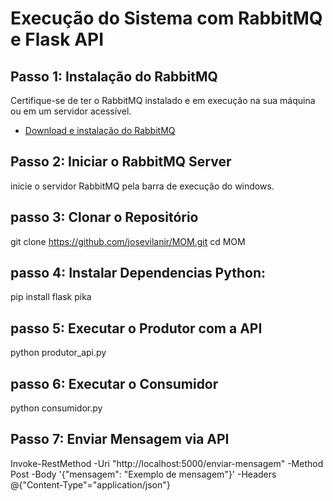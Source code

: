 # Execução do Sistema com RabbitMQ e Flask API

## Passo 1: Instalação do RabbitMQ

Certifique-se de ter o RabbitMQ instalado e em execução na sua máquina ou em um servidor acessível.

- [Download e instalação do RabbitMQ](https://www.rabbitmq.com/download.html)

## Passo 2: Iniciar o RabbitMQ Server

  inicie o servidor RabbitMQ pela barra de execução do windows.

## passo 3: Clonar o Repositório
git clone https://github.com/josevilanir/MOM.git
cd MOM

## passo 4: Instalar Dependencias Python:
pip install flask pika

## passo 5: Executar o Produtor com a API
python produtor_api.py

## passo 6: Executar o Consumidor
python consumidor.py

## Passo 7: Enviar Mensagem via API
Invoke-RestMethod -Uri "http://localhost:5000/enviar-mensagem" -Method Post -Body '{"mensagem": "Exemplo de mensagem"}' -Headers @{"Content-Type"="application/json"}
